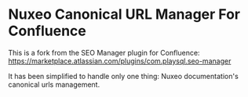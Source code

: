 # Nuxeo Canonical URL Manager For Confluence

This is a fork from the SEO Manager plugin for Confluence: https://marketplace.atlassian.com/plugins/com.playsql.seo-manager

It has been simplified to handle only one thing: Nuxeo documentation's canonical urls management.